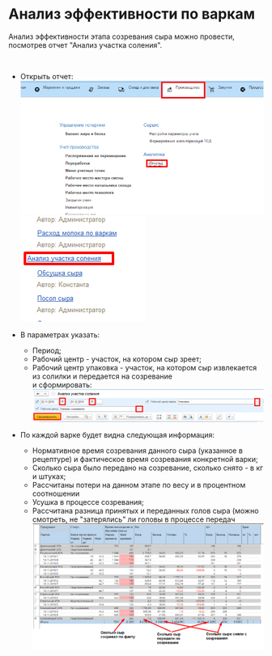 # Анализ эффективности по варкам


Анализ эффективности этапа созревания сыра можно провести, посмотрев
отчет "Анализ участка соления".

 

-   Открыть отчет:  
    ![](AnalysisEffective.assets/drex_analiz_ehffektivnosti_po_varkam_2_custom.png)  
    ![](AnalysisEffective.assets/drex_analiz_ehffektivnosti_po_varkam_2_custom_2.png)
    
-   В параметрах указать:
    -   Период;
    -   Рабочий центр - участок, на котором сыр зреет;
    -   Рабочий центр упаковка - участок, на котором сыр извлекается из
    солилки и передается на созревание  
    и сформировать:  
    ![](AnalysisEffective.assets/drex_analiz_ehffektivnosti_po_varkam_2_custom_3.png)
    
-   По каждой варке будет видна следующая информация:
    -   Нормативное время созревания данного сыра (указанное в рецептуре) и
    фактическое время созревания конкретной варки;
    -   Сколько сыра было передано на созревание, сколько снято - в кг и
    штуках;
    -   Рассчитаны потери на данном этапе по весу и в процентном соотношении
    -   Усушка в процессе созревания;
    -   Рассчитана разница принятых и переданных голов сыра (можно смотреть,
    не "затерялись" ли головы в процессе передач  
    ![](AnalysisEffective.assets/drex_analiz_ehffektivnosti_po_varkam_2_custom_4.png)

